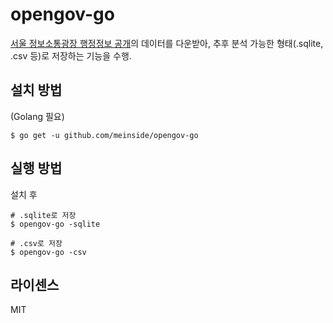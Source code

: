 # opengov-go

[서울 정보소통광장 행정정보 공개](https://github.com/seoul-opengov/opengov)의 데이터를 다운받아, 추후 분석 가능한 형태(.sqlite, .csv 등)로 저장하는 기능을 수행.

## 설치 방법

(Golang 필요)

```
$ go get -u github.com/meinside/opengov-go
```

## 실행 방법

설치 후

```
# .sqlite로 저장
$ opengov-go -sqlite

# .csv로 저장
$ opengov-go -csv
```

## 라이센스

MIT

